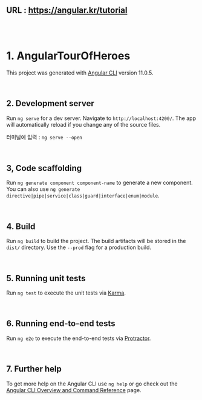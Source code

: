 <br>

## URL : https://angular.kr/tutorial

<br>
<br>

# 1. AngularTourOfHeroes

This project was generated with [Angular CLI](https://github.com/angular/angular-cli) version 11.0.5.

<br>

## 2. Development server

Run `ng serve` for a dev server. Navigate to `http://localhost:4200/`. The app will automatically reload if you change any of the source files.

터미널에 입력 : `ng serve --open`

<br>

## 3, Code scaffolding

Run `ng generate component component-name` to generate a new component. You can also use `ng generate directive|pipe|service|class|guard|interface|enum|module`.

<br>

## 4. Build

Run `ng build` to build the project. The build artifacts will be stored in the `dist/` directory. Use the `--prod` flag for a production build.

<br>

## 5. Running unit tests

Run `ng test` to execute the unit tests via [Karma](https://karma-runner.github.io).

<br>

## 6. Running end-to-end tests

Run `ng e2e` to execute the end-to-end tests via [Protractor](http://www.protractortest.org/).

<br>

## 7. Further help

To get more help on the Angular CLI use `ng help` or go check out the [Angular CLI Overview and Command Reference](https://angular.io/cli) page.
